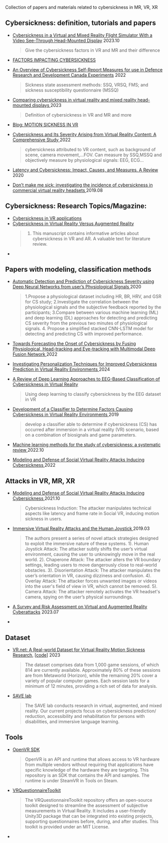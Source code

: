 Collection of papers and materials related to cybersickness in MR, VR, XR

## Cybersickness: definition, tutorials and papers
- [Cybersickness in a Virtual and Mixed Reality Flight Simulator With a Video See-Through Head-Mounted Display](https://www.diva-portal.org/smash/get/diva2:1820233/FULLTEXT01.pdf#page=24.13) 2023.10
  > Give the cybersickness factors in VR and MR and their difference
  
- [FACTORS IMPACTING CYBERSICKNESS](https://lib.iitta.gov.ua/id/eprint/729263/1/TR-HFM-MSG-323-ALL-73-120.pdf)

- [An Overview of Cybersickness Self-Report Measures for use in Defence Research and Development Canada Experiments](https://cradpdf.drdc-rddc.gc.ca/PDFS/unc467/p814963_A1b.pdf) 2022
  > Sickness state assessment methods: SSQ, VRSQ, FMS; and sickness susceptibility questionnaire (MSSQ) 

- [Comparing cybersickness in virtual reality and mixed reality head-mounted displays
](https://www.frontiersin.org/journals/virtual-reality/articles/10.3389/frvir.2023.1130864/full) 2023
  > Definition of cybersickness in VR and MR and more

- [Blog: MOTION SICKNESS IN VR](https://varjo.com/learning-hub/motion-sickness/)

- [Cybersickness and Its Severity Arising from Virtual Reality Content: A Comprehensive Study
](https://www.mdpi.com/1424-8220/22/4/1314) 2022
  > cybersickness attributed to VR content, such as background of scene, camera movement,...FOV. Can measure by SSQ,MSSQ and objectively measure by physiological signals: EEG, ECG...

- [Latency and Cybersickness: Impact, Causes, and Measures. A Review
](https://www.frontiersin.org/journals/virtual-reality/articles/10.3389/frvir.2020.582204/full) 2020

- [Don’t make me sick: investigating the incidence of cybersickness in commercial virtual reality headsets
](https://link.springer.com/article/10.1007/s10055-019-00401-0) 2019.08

## Cybersickness: Research Topics/Magazine:
- [Cybersickness in VR applications](https://www.frontiersin.org/research-topics/30494/cybersickness-in-vr-applications/magazine)
- [Cybersickness in Virtual Reality Versus Augmented Reality](https://www.frontiersin.org/research-topics/12692/cybersickness-in-virtual-reality-versus-augmented-reality#:~:text=Cybersickness%20has%20been%20referred%20to%20as%20the%20%E2%80%9Celephant,AR%20exposure%20typically%20results%20in%20an%20O%3ED%3EN%20profile.)
  > 1. This manuscript contains informative articles about cybersickness in VR and AR. A valuable text for literature review.
- 
## Papers with modeling, classification methods
- [Automatic Detection and Prediction of Cybersickness Severity using Deep Neural Networks from user’s Physiological Signals
](https://ieeexplore.ieee.org/abstract/document/9284761) 2020
  > 1.Propose a physiological dataset including HR, BR, HRV, and GSR for CS study; 2.Investigate the correlation between the physiological signals and the subjective feedback reported by the participants; 3.Compare between various machine learning (ML) and deep learning (DL) approaches for detecting and predicting CS severity from the previous two minutes of physiological signals. 4. Propose a simplified stacked CNN-LSTM model for detecting and predicting CS with improved performance.

- [Towards Forecasting the Onset of Cybersickness by Fusing Physiological, Head-tracking and Eye-tracking with Multimodal Deep Fusion Network
](https://ieeexplore.ieee.org/document/9995267) 2022

- [Investigating Personalization Techniques for Improved Cybersickness Prediction in Virtual Reality Environments
](https://ieeexplore.ieee.org/document/10458344) 2024

- [A Review of Deep Learning Approaches to EEG-Based Classification of Cybersickness in Virtual Reality
](https://ieeexplore.ieee.org/abstract/document/9319098?casa_token=pjuQAc_vIQUAAAAA:UYcxgig2gQfASqZDPl2sbi554dImmeLGQp16CdHqodDOvWq8clG0Wq4jhxUySUjrmzwd27Q4)
  >Using deep learning to classify cybersickness by the EEG dataset in VR

- [Development of a Classifier to Determine Factors Causing Cybersickness in Virtual Reality Environments
](https://www.liebertpub.com/doi/full/10.1089/g4h.2019.0045?casa_token=TAO74XAApvYAAAAA%3AcnA9r5XDHNGoaj0fina613r8bUnqyEh0Z1OGIO_y84MyGhE-pm5-tzFtmqwGBDBAq1S36Wa0g6Tn) 2019
  > develop a classifier able to determine if cybersickness (CS) has occurred after immersion in a virtual reality (VR) scenario, based on a combination of biosignals and game parameters.

- [Machine learning methods for the study of cybersickness: a systematic review
](https://link.springer.com/article/10.1186/s40708-022-00172-6) 2022.10

- [Modeling and Defense of Social Virtual Reality Attacks Inducing Cybersickness
](https://ieeexplore.ieee.org/abstract/document/9580681?casa_token=iDktR17b1l0AAAAA:_E1BXbPDoLJ8W3aXXiPKjT8T-eetr9fBbpwj7Xit0D_7qAuwn9fEPPZvj9J9R9gIrKpPz_1w) 2022

## Attacks in VR, MR, XR
- [Modeling and Defense of Social Virtual Reality Attacks Inducing Cybersickness
](https://ieeexplore.ieee.org/abstract/document/9580681?casa_token=iDktR17b1l0AAAAA:_E1BXbPDoLJ8W3aXXiPKjT8T-eetr9fBbpwj7Xit0D_7qAuwn9fEPPZvj9J9R9gIrKpPz_1w) 2021.10
  > Cybersickness Induction: The attacker manipulates technical aspects like latency and frame rate in Social VR, inducing motion sickness in users.

- [Immersive Virtual Reality Attacks and the Human Joystick
](https://ieeexplore.ieee.org/document/8675340) 2019.03
  >  The authors present a series of novel attack strategies designed to exploit the immersive nature of these systems. 1). Human Joystick Attack: The attacker subtly shifts the user’s virtual environment, causing the user to unknowingly move in the real world. 2). Chaperone Attack: The attacker alters the VR boundary settings, leading users to move dangerously close to real-world obstacles. 3). Disorientation Attack: The attacker manipulates the user’s orientation in VR, causing dizziness and confusion. 4). Overlay Attack: The attacker forces unwanted images or videos into the user's field of view in VR, which cannot be removed. 5). Camera Attack: The attacker remotely activates the VR headset's camera, spying on the user’s physical surroundings.

- [A Survey and Risk Assessment on Virtual and Augmented Reality Cyberattacks](https://ieeexplore.ieee.org/document/10180290) 2023.07

- 


## Dataset
- [VR.net: A Real-world Dataset for Virtual Reality Motion Sickness Research](https://arxiv.org/pdf/2306.03381v1), [[code](https://github.com/augmented-human-lab/vr-motion-sickness-modelling)] 2023
  > The dataset comprises data from 1,000 game sessions, of which 814 are currently available. Approximately 80% of these sessions are from Metaworld (Horizon), while the remaining 20% cover a variety of popular computer games. Each session lasts for a minimum of 12 minutes, providing a rich set of data for analysis. 

- [SAVE lab](https://sites.google.com/view/savelab/research)
  > The SAVE lab conducts research in virtual, augmented, and mixed reality. Our current projects focus on cybersickness prediction/ reduction, accessibility and rehabilitation for persons with disabilities, and immersive language learning.




## Tools
- [OpenVR SDK](https://github.com/ValveSoftware/openvr)
  > OpenVR is an API and runtime that allows access to VR hardware from multiple vendors without requiring that applications have specific knowledge of the hardware they are targeting. This repository is an SDK that contains the API and samples. The runtime is under SteamVR in Tools on Steam.

- [VRQuestionnaireToolkit](https://github.com/MartinFk/VRQuestionnaireToolkit/tree/master)
  >The VRQuestionnaireToolkit repository offers an open-source toolkit designed to streamline the assessment of subjective measurements in Virtual Reality. It includes a user-friendly Unity3D package that can be integrated into existing projects, supporting questionnaires before, during, and after studies. This toolkit is provided under an MIT License.
- 



